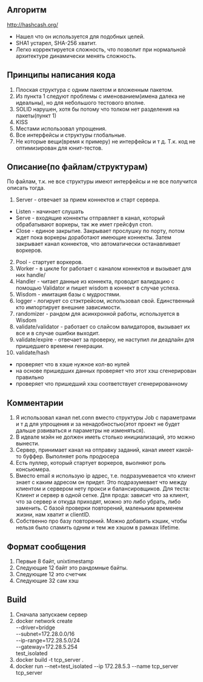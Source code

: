 ## Алгоритм
http://hashcash.org/
* Нашел что он используется для подобных целей.
* SHA1 устарел, SHA-256 хватит.
* Легко корректируется сложность, что позволит при нормальной архитектуре динамически менять сложность.

## Принципы написания кода
1. Плоская структура с одним пакетом и вложенным пакетом.
2. Из пункта 1 следуют проблемы с именованием(имена далека не идеальны), но для небольшого тестового вполне.
3. SOLID нарушен, хотя бы потому что толком нет разделения на пакеты(пункт 1)
4. KISS
5. Местами использовал упрощения.
6. Все интерфейсы и структуры глобальные. 
7. Не которые вещи(время к примеру) не интерфейсы и т д. Т.к. код не оптимизирован для юнит-тестов.

## Описание(по файлам/структурам)
По файлам, т.к. не все структуры имеют интерфейсы и не все получится описать тогда. 
1. Server - отвечает за прием коннектов и старт сервера.
 * Listen - начинает слушать
 * Serve - входящие коннекты отправляет в канал, который обрабатывают воркеры, так же имет грейсфул стоп. 
 * Close - единое закрытие.  Закрывает прослушку по порту, потом ждет пока воркеры доработают имеющие коннекты.
Затем закрывает канал коннектов, что автоматически останавливает воркеров.
2. Pool - стартует воркеров.
3. Worker - в цикле for работает с каналом коннектов и вызывает для них handle/
4. Handler - читает данные из коннекта, проводит валидацию с помощью Validator и пишет wisdom в коннект в случае успеха.
5. Wisdom - имитация базы с мудростями.
6. logger - логирует со стэктрейсом, использовал свой. Единственный кто импортирует внешние зависимости.
7. randomizer - рандом для асинхронной работы, используется в Wisdom
8. validate/validator - работает со слайсом валидаторов, вызывает их все и в случае ошибки выходит.
9. validate/expire - отвечает за проверку, не наступил ли деадлайн для пришедшего времени генерации.
10. validate/hash 
 * проверяет что в хэше нужное кол-во нулей
 * на основе пришедших данных проверяет что этот хэш сгенерирован правильно
 * проверяет что пришедший хэш соответствует сгенерированному

## Комментарии
1. Я использовал канал net.conn вместо структуры Job с параметрами и т д для упрощения и за ненадобностью(этот проект не будет дальше рзвиваться и параметры не изменяться).
2. В идеале мэйн не должен иметь столько инициализаций, это можно вынести. 
3. Сервер, принимает канал на отправку заданий, канал имеет какой-то буффер.
Выполняет роль продюсера
4. Есть пуллер, который стартует воркеров, выолняют роль консьюмера.
5. Вместо email я использую ip адрес, т.е. подразумевается что клиент знает с каким адресом он придет.
Это подразумевает что между клиентом и сервером нету прокси и балансировщиков. 
Для теста: Клиент и сервер в одной сетке.
Для прода: зависит что за клиент, что за сервер и откуда приходят, можно это либо убрать, либо заменить.
С базой проверки повторений, маленьким временем жизни, нам хватит и clientID.
6. Собственно про базу повторений. Можно добавить кэшик, чтобы нельзя было спамить одним и тем же хэшом в рамках lifetime.
## Формат сообщения
1. Первые 8 байт, unixtimestamp
2. Следующие 12 байт это рандомные байты.
3. Следующие 12 это счетчик
4. Следующие 32 сам хэш

## Build
1. Сначала запускаем сервер
2. docker network create \
   --driver=bridge \
   --subnet=172.28.0.0/16 \
   --ip-range=172.28.5.0/24 \
   --gateway=172.28.5.254 \
   test_isolated
3. docker build -t tcp_server . 
4. docker run --net=test_isolated --ip 172.28.5.3 --name tcp_server tcp_server

